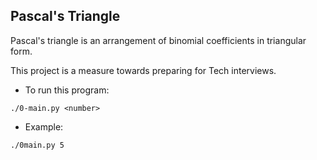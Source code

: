 ## Pascal's Triangle

 Pascal's triangle is an arrangement of binomial coefficients in triangular form.
 
 This project is a measure towards preparing for Tech interviews.

 - To run this program:

 ```shell
./0-main.py <number>
 ```

 - Example:

 ```shell
./0main.py 5
 ```
